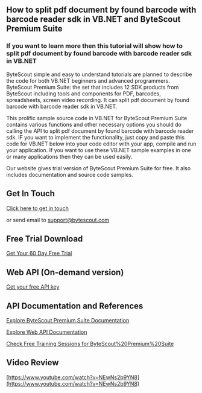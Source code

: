 ## How to split pdf document by found barcode with barcode reader sdk in VB.NET and ByteScout Premium Suite

### If you want to learn more then this tutorial will show how to split pdf document by found barcode with barcode reader sdk in VB.NET

ByteScout simple and easy to understand tutorials are planned to describe the code for both VB.NET beginners and advanced programmers. ByteScout Premium Suite: the set that includes 12 SDK products from ByteScout including tools and components for PDF, barcodes, spreadsheets, screen video recording. It can split pdf document by found barcode with barcode reader sdk in VB.NET.

This prolific sample source code in VB.NET for ByteScout Premium Suite contains various functions and other necessary options you should do calling the API to split pdf document by found barcode with barcode reader sdk. IF you want to implement the functionality, just copy and paste this code for VB.NET below into your code editor with your app, compile and run your application. If you want to use these VB.NET sample examples in one or many applications then they can be used easily.

Our website gives trial version of ByteScout Premium Suite for free. It also includes documentation and source code samples.

## Get In Touch

[Click here to get in touch](https://bytescout.zendesk.com/hc/en-us/requests/new?subject=ByteScout%20Premium%20Suite%20Question)

or send email to [support@bytescout.com](mailto:support@bytescout.com?subject=ByteScout%20Premium%20Suite%20Question) 

## Free Trial Download

[Get Your 60 Day Free Trial](https://bytescout.com/download/web-installer?utm_source=github-readme)

## Web API (On-demand version)

[Get your free API key](https://pdf.co/documentation/api?utm_source=github-readme)

## API Documentation and References

[Explore ByteScout Premium Suite Documentation](https://bytescout.com/documentation/index.html?utm_source=github-readme)

[Explore Web API Documentation](https://pdf.co/documentation/api?utm_source=github-readme)

[Check Free Training Sessions for ByteScout%20Premium%20Suite](https://academy.bytescout.com/)

## Video Review

[https://www.youtube.com/watch?v=NEwNs2b9YN8](https://www.youtube.com/watch?v=NEwNs2b9YN8)